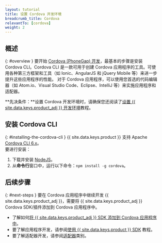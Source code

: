 ```yaml
---
layout: tutorial
title: 设置 Cordova 开发环境
breadcrumb_title: Cordova
relevantTo: [cordova]
weight: 2
---
```

<!-- NLS_CHARSET=UTF-8 -->
## 概述
{: #overview }
要开始 [Cordova (PhoneGap) 开发](https://cordova.apache.org/)，最基本的步骤是安装 Cordova CLI。Cordova CLI 是一款可用于创建 Cordova 应用程序的工具。可使用各种第三方框架和工具（如 Ionic、AngularJS 和 jQuery Mobile 等）来进一步提升这些应用程序的性能。
对于 Cordova 应用程序，可以使用您首选的代码编辑器（如 Atom.io、Visual Studio Code、Eclipse、IntelliJ 等）来实施应用程序和适配器。

**先决条件：**设置 Cordova 开发环境时，请确保您还阅读了[设置 {{ site.data.keys.product_adj }} 开发环境](../mobilefirst/)教程。

## 安装 Cordova CLI
{: #installing-the-cordova-cli }
{{ site.data.keys.product }} 支持 Apache [Cordova CLI 6.x](https://www.npmjs.com/package/cordova)。  
要进行安装：

1. 下载并安装 [NodeJS](https://nodejs.org/en/)。
2. 从**命令行**窗口中，运行以下命令：`npm install -g cordova`。

## 后续步骤
{: #next-steps }
要在 Cordova 应用程序中继续开发 {{ site.data.keys.product_adj }}，需要将 {{ site.data.keys.product_adj }} Cordova SDK/插件添加到 Cordova 应用程序中。

* 了解如何[将 {{ site.data.keys.product_adj }} SDK 添加到 Cordova 应用程序中](../../../application-development/sdk/cordova/)。
* 要了解应用程序开发，请参阅[使用 {{ site.data.keys.product }} SDK](../../../application-development/) 教程。
* 要了解适配器开发，请参阅[适配器](../../../adapters/)类别。
